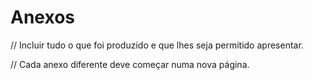 # Anexos

// Incluir tudo o que foi produzido e que lhes seja permitido apresentar.&#x20;

// Cada anexo diferente deve começar numa nova página.

